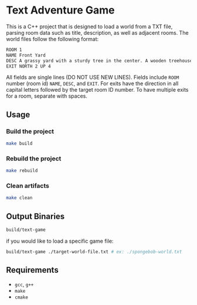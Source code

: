 # Text Adventure Game

This is a C++ project that is designed to load a world from a TXT file, parsing
room data such as title, description, as well as adjacent rooms. The world
files follow the following format:

```txt
ROOM 1
NAME Front Yard
DESC A grassy yard with a sturdy tree in the center. A wooden treehouse peeks out from the branches.
EXIT NORTH 2 UP 4
```

All fields are single lines (DO NOT USE NEW LINES). Fields include `ROOM`
number (room id) `NAME`, `DESC`, and `EXIT`. For exits have the direction in
all capital letters followed by the target room ID number. To have multiple
exits for a room, separate with spaces.


## Usage

### Build the project
```bash
make build
```

### Rebuild the project
```bash
make rebuild
```

### Clean artifacts
```bash
make clean
```

## Output Binaries

```bash
build/text-game
```

if you would like to load a specific game file:

```bash
build/text-game ./target-world-file.txt # ex: ./spongebob-world.txt
```

## Requirements

- `gcc`, `g++`
- `make`
- `cmake`
